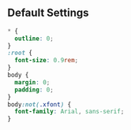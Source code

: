 ## Default Settings

```css
* {
  outline: 0;
}
:root {
  font-size: 0.9rem;
}
body {
  margin: 0;
  padding: 0;
}
body:not(.xfont) {
  font-family: Arial, sans-serif;
}
```
